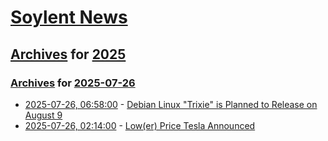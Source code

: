 # [Soylent News](../../../README.md)

## [Archives](../../index.md) for [2025](../index.md)

### [Archives](../../index.md) for [2025-07-26](index.md)

* [2025-07-26, 06:58:00](https://soylentnews.org/article.pl?sid=25/07/25/0511234&from=rss) - [Debian Linux \"Trixie\" is Planned to Release on August 9](https://soylentnews.org/article.pl?sid=25/07/25/0511234&from=rss)
* [2025-07-26, 02:14:00](https://soylentnews.org/article.pl?sid=25/07/25/055215&from=rss) - [Low(er) Price Tesla Announced](https://soylentnews.org/article.pl?sid=25/07/25/055215&from=rss)
